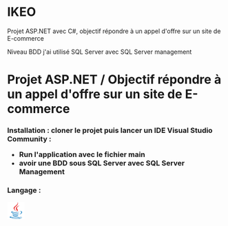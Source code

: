 # IKEO
Projet ASP.NET avec C#, objectif répondre à un appel d'offre sur un site de E-commerce

Niveau BDD j'ai utilisé SQL Server avec SQL Server management

<h1 align="left">Projet ASP.NET / Objectif répondre à un appel d'offre sur un site de E-commerce</h1>

<h3 align="left">Installation : cloner le projet puis lancer un IDE Visual Studio Community :  

  - Run l'application avec le fichier main
  - avoir une BDD sous SQL Server avec SQL Server Management
</h3>

<h3 align="left">Langage :</h3>
<p align="left">
  <a href="https://www.java.com" target="_blank" rel="noreferrer"> <img src="https://raw.githubusercontent.com/devicons/devicon/master/icons/java/java-original.svg" alt="java" width="40" height="40"/> </a>
</p>
